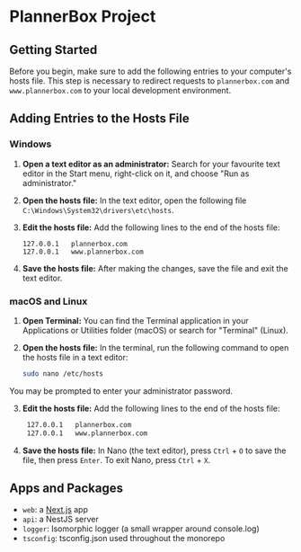# PlannerBox Project

## Getting Started

Before you begin, make sure to add the following entries to your computer's hosts file. This step is necessary to redirect requests to `plannerbox.com` and `www.plannerbox.com` to your local development environment.

## Adding Entries to the Hosts File

### Windows

1. **Open a text editor as an administrator:** Search for your favourite text editor in the Start menu, right-click on it, and choose "Run as administrator."

2. **Open the hosts file:** In the text editor, open the following file `C:\Windows\System32\drivers\etc\hosts`.

3. **Edit the hosts file:** Add the following lines to the end of the hosts file:

   ```
   127.0.0.1   plannerbox.com
   127.0.0.1   www.plannerbox.com
   ```

4. **Save the hosts file:** After making the changes, save the file and exit the text editor.

### macOS and Linux

1. **Open Terminal:** You can find the Terminal application in your Applications or Utilities folder (macOS) or search for "Terminal" (Linux).

2. **Open the hosts file:** In the terminal, run the following command to open the hosts file in a text editor:

   ```bash
   sudo nano /etc/hosts
   ```

You may be prompted to enter your administrator password.

3. **Edit the hosts file:** Add the following lines to the end of the hosts file:

   ```bash
    127.0.0.1   plannerbox.com
    127.0.0.1   www.plannerbox.com
   ```

4. **Save the hosts file:** In Nano (the text editor), press `Ctrl` + `O` to save the file, then press `Enter`. To exit Nano, press `Ctrl` + `X`.

## Apps and Packages

- `web`: a [Next.js](https://nextjs.org/) app
- `api`: a NestJS server
- `logger`: Isomorphic logger (a small wrapper around console.log)
- `tsconfig`: tsconfig.json used throughout the monorepo
